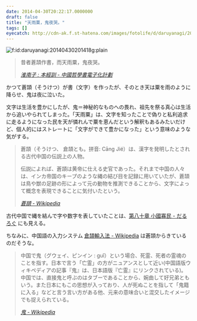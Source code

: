 ```yaml
---
date: 2014-04-30T20:22:17.0000000
draft: false
title: "天雨粟，鬼夜哭。"
tags: []
eyecatch: http://cdn-ak.f.st-hatena.com/images/fotolife/d/daruyanagi/20140430/20140430201418.gif
---
```

<p><span itemscope itemtype="http://schema.org/Photograph"><img src="https://cdn-ak.f.st-hatena.com/images/fotolife/d/daruyanagi/20140430/20140430201418.gif" alt="f:id:daruyanagi:20140430201418g:plain" title="f:id:daruyanagi:20140430201418g:plain" class="hatena-fotolife" itemprop="image"></span><br />
</p>

<blockquote cite="http://ctext.org/huainanzi/ben-jing-xun/zh#n3146">
<p>昔者蒼頡作書，而天雨粟，鬼夜哭。</p>

<cite><a href="http://ctext.org/huainanzi/ben-jing-xun/zh#n3146">&#x6DEE;&#x5357;&#x5B50; : &#x672C;&#x7D93;&#x8A13; - &#x4E2D;&#x570B;&#x54F2;&#x5B78;&#x66F8;&#x96FB;&#x5B50;&#x5316;&#x8A08;&#x5283;</a></cite>
</blockquote>
<p>かつて蒼頡（そうけつ）が書（文字）を作ったが、そのとき天は粟を雨のように降らせ、鬼は夜に泣いた。</p><p>文字は生活を豊かにしたが、鬼＝神秘的なものへの畏れ、祖先を祭る真心は生活から追いやられてしまった。「天雨粟」は、文字を知ったことで偽りと私利追求に走るようになった民を天が憐れんで粟を恵んだという解釈もあるみたいだけど、個人的にはストレートに「文字ができて豊かになった」という意味のような気がする。</p>

<blockquote cite="http://ja.wikipedia.org/wiki/%E8%92%BC%E9%A0%A1">
<p>蒼頡（そうけつ、 倉頡とも。拼音: Cāng Jié）は、漢字を発明したとされる古代中国の伝説上の人物。</p><p>伝説によれば、蒼頡は黄帝に仕える史官であった。それまで中国の人々は、インカ帝国のキープのような縄の結び目を記録に用いていたが、蒼頡は鳥や獣の足跡の形によって元の動物を推測できることから、文字によって概念を表現できることに気付いたという。</p>

<cite><a href="http://ja.wikipedia.org/wiki/%E8%92%BC%E9%A0%A1">&#x84BC;&#x9821; - Wikipedia</a></cite>
</blockquote>
<p>古代中国で縄を結んで字や数字を表していたことは、<a href="https://blog.daruyanagi.jp/entry/2012/06/19/052908">&#x7B2C;&#x516B;&#x5341;&#x7AE0; &#x5C0F;&#x570B;&#x5BE1;&#x6C11; - &#x3060;&#x308B;&#x308D;&#x3050;</a> にも見える。</p><p>ちなみに、中国語の入力システム <a href="http://ja.wikipedia.org/wiki/%E5%80%89%E9%A0%A1%E8%BC%B8%E5%85%A5%E6%B3%95">&#x5009;&#x9821;&#x8F38;&#x5165;&#x6CD5; - Wikipedia</a> は蒼頡からきているのだそうな。</p>

<blockquote cite="http://ja.wikipedia.org/wiki/%E9%AC%BC">
<p>中国で鬼（グウェイ、ピンイン : guǐ）という場合、死霊、死者の霊魂のことを指す。日本で言う「亡霊」の方がニュアンスとして近い(中国語版ウィキペディアの記事『鬼』は、日本語版『亡霊』にリンクされている)。中国では、直接鬼と呼ぶのはタブーであることから、婉曲して好兄弟ともいう。また日本にもこの思想が入っており、人が死ぬことを指して「鬼籍に入る」などと言う言い方がある他、元来の意味合いと混交したイメージでも捉えられている。</p>

<cite><a href="http://ja.wikipedia.org/wiki/%E9%AC%BC">&#x9B3C; - Wikipedia</a></cite>
</blockquote>
